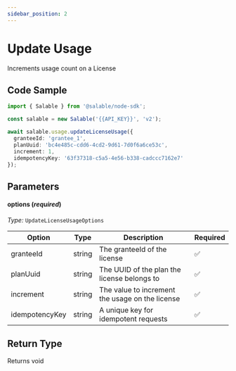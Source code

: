 ```yaml
---
sidebar_position: 2
---
```


# Update Usage

Increments usage count on a License

## Code Sample

```typescript
import { Salable } from '@salable/node-sdk';

const salable = new Salable('{{API_KEY}}', 'v2');

await salable.usage.updateLicenseUsage({
  granteeId: 'grantee_1', 
  planUuid: 'bc4e485c-cdd6-4cd2-9d61-7d0f6a6ce53c', 
  increment: 1,
  idempotencyKey: '63f37318-c5a5-4e56-b338-cadccc7162e7'
});
```

## Parameters

#### options (_required_)

_Type:_ `UpdateLicenseUsageOptions`

| Option         | Type   | Description                                     | Required |
|----------------|--------|-------------------------------------------------|----------|
| granteeId      | string | The granteeId of the license                    | ✅        |
| planUuid       | string | The UUID of the plan the license belongs to     | ✅        |
| increment      | string | The value to increment the usage on the license | ✅        |
| idempotencyKey | string | A unique key for idempotent requests            | ✅        |

## Return Type

Returns void
